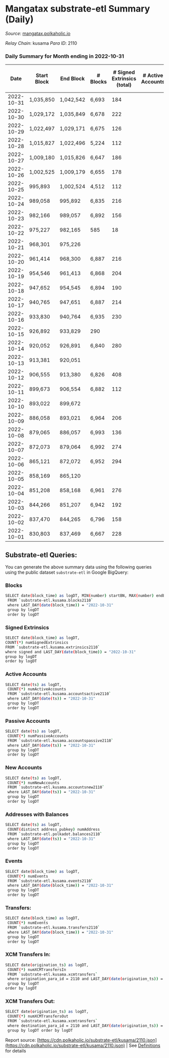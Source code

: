 # Mangatax substrate-etl Summary (Daily)

_Source_: [mangatax.polkaholic.io](https://mangatax.polkaholic.io)

*Relay Chain*: kusama
*Para ID*: 2110



### Daily Summary for Month ending in 2022-10-31


| Date | Start Block | End Block | # Blocks | # Signed Extrinsics (total) | # Active Accounts | # Passive | # New | # Addresses with Balances | # Events | # Transfers | # XCM Transfers In | # XCM Transfers Out | Issues | 
| ---- | ----------- | --------- | -------- | --------------------------- | ----------------- | --------- | ----- | ------------------------- | -------- | ----------- | ------------------ | ------------------- | ------ |
| 2022-10-31 | 1,035,850 | 1,042,542 | 6,693 | 184 |  |  |  | 1,395 | 13,909 | 1  | 10 ($239.43) | 6 ($1,277.21) |  |
| 2022-10-30 | 1,029,172 | 1,035,849 | 6,678 | 222 |  |  |  | 1,393 | 13,990 |   | 16 ($3,030.53) | 13 ($3,803.90) |  |
| 2022-10-29 | 1,022,497 | 1,029,171 | 6,675 | 126 |  |  |  | 1,391 | 13,774 |   | 8 ($4,843.01) | 3 ($3,331.39) |  |
| 2022-10-28 | 1,015,827 | 1,022,496 | 5,224 | 112 |  |  |  | 1,391 | 10,803 | 2  | 7 ($377.79) | 3 ($50.42) |  |
| 2022-10-27 | 1,009,180 | 1,015,826 | 6,647 | 186 |  |  |  | 1,390 | 13,870 | 3  | 10 ($344.52) | 4 ($686.97) |  |
| 2022-10-26 | 1,002,525 | 1,009,179 | 6,655 | 178 |  |  |  | 1,388 | 13,803 |   | 7 ($2,776.99) | 6 ($310.19) |  |
| 2022-10-25 | 995,893 | 1,002,524 | 4,512 | 112 |  |  |  | 1,388 | 9,341 |   | 12 ($645.92) | 11 ($2,119.77) |  |
| 2022-10-24 | 989,058 | 995,892 | 6,835 | 216 |  |  |  | 1,386 | 14,263 |   | 13 ($207.72) | 1 ($271.21) |  |
| 2022-10-23 | 982,166 | 989,057 | 6,892 | 156 |  |  |  | 1,384 | 14,290 |   | 8 ($145.05) |   |  |
| 2022-10-22 | 975,227 | 982,165 | 585 | 18 |  |  |  | 1,384 | 1,248 |   | 5 ($128.30) | 1 ($147.56) |  |
| 2022-10-21 | 968,301 | 975,226 |  |  |  |  |  | 1,382 |  |   | 9 ($1,083.20) |   |  |
| 2022-10-20 | 961,414 | 968,300 | 6,887 | 216 |  |  |  | 1,382 | 14,347 | 1  | 6 ($41.44) |   |  |
| 2022-10-19 | 954,546 | 961,413 | 6,868 | 204 |  |  |  | 1,380 | 14,328 |   | 9 ($408.10) |   |  |
| 2022-10-18 | 947,652 | 954,545 | 6,894 | 190 |  |  |  | 1,378 | 14,364 | 2  | 13 ($9,696.67) | 2 ($1,127.04) |  |
| 2022-10-17 | 940,765 | 947,651 | 6,887 | 214 |  |  |  | 1,378 | 14,394 |   | 11 ($347.54) |   |  |
| 2022-10-16 | 933,830 | 940,764 | 6,935 | 230 |  |  |  | 1,376 | 14,471 |   | 11 ($309.73) |   |  |
| 2022-10-15 | 926,892 | 933,829 | 290 |  |  |  |  | 1,374 | 580 |   | 6  |   |  |
| 2022-10-14 | 920,052 | 926,891 | 6,840 | 280 |  |  |  | 1,374 | 14,378 |   | 10 ($619.20) | 1 ($246.46) |  |
| 2022-10-13 | 913,381 | 920,051 |  |  |  |  |  | 1,372 |  |   | 10 ($725.65) |   |  |
| 2022-10-12 | 906,555 | 913,380 | 6,826 | 408 |  |  |  | 1,371 | 14,547 | 2  | 11 ($473.06) |   |  |
| 2022-10-11 | 899,673 | 906,554 | 6,882 | 112 |  |  |  | 1,370 | 14,210 |   | 7 ($131.06) |   |  |
| 2022-10-10 | 893,022 | 899,672 |  |  |  |  |  | 1,369 |  |   | 8 ($71.93) |   |  |
| 2022-10-09 | 886,058 | 893,021 | 6,964 | 206 |  |  |  | 1,369 | 14,513 |   | 6 ($899.04) | 2 ($254.68) |  |
| 2022-10-08 | 879,065 | 886,057 | 6,993 | 136 |  |  |  | 1,369 | 14,467 |   | 5 ($106.21) | 1 ($1,022.59) |  |
| 2022-10-07 | 872,073 | 879,064 | 6,992 | 274 |  |  |  | 1,368 | 14,667 |   | 17 ($382.09) | 3 ($1,831.52) |  |
| 2022-10-06 | 865,121 | 872,072 | 6,952 | 294 |  |  |  | 1,368 | 14,584 | 21  | 26 ($494,245.91) | 3 ($15,521.68) |  |
| 2022-10-05 | 858,169 | 865,120 |  |  |  |  |  | 1,359 |  |   | 8 ($98.08) |   |  |
| 2022-10-04 | 851,208 | 858,168 | 6,961 | 276 |  |  |  | 1,357 | 14,645 | 2  | 11 ($598.31) | 2 ($208.84) |  |
| 2022-10-03 | 844,266 | 851,207 | 6,942 | 192 |  |  |  | 1,356 | 14,465 | 1  | 14 ($8.28) | 4 ($2,896.35) |  |
| 2022-10-02 | 837,470 | 844,265 | 6,796 | 158 |  |  |  | 1,355 | 14,132 | 15  | 10 ($75.98) |   |  |
| 2022-10-01 | 830,803 | 837,469 | 6,667 | 228 |  |  |  | 1,339 | 13,911 |   | 10 ($1,064.90) |   |  |

## Substrate-etl Queries:
You can generate the above summary data using the following queries using the public dataset `substrate-etl` in Google BigQuery:

### Blocks
```bash
SELECT date(block_time) as logDT, MIN(number) startBN, MAX(number) endBN, COUNT(*) numBlocks 
 FROM `substrate-etl.kusama.blocks2110`  
 where LAST_DAY(date(block_time)) = "2022-10-31" 
 group by logDT 
 order by logDT
```

### Signed Extrinsics
```bash
SELECT date(block_time) as logDT, 
COUNT(*) numSignedExtrinsics 
FROM `substrate-etl.kusama.extrinsics2110`  
where signed and LAST_DAY(date(block_time)) = "2022-10-31" 
group by logDT 
order by logDT
```

### Active Accounts
```bash
SELECT date(ts) as logDT, 
 COUNT(*) numActiveAccounts 
 FROM `substrate-etl.kusama.accountsactive2110` 
 where LAST_DAY(date(ts)) = "2022-10-31" 
 group by logDT 
 order by logDT
```

### Passive Accounts
```bash
SELECT date(ts) as logDT, 
 COUNT(*) numPassiveAccounts 
 FROM `substrate-etl.kusama.accountspassive2110` 
 where LAST_DAY(date(ts)) = "2022-10-31" 
 group by logDT 
 order by logDT
```

### New Accounts
```bash
SELECT date(ts) as logDT, 
 COUNT(*) numNewAccounts 
 FROM `substrate-etl.kusama.accountsnew2110` 
 where LAST_DAY(date(ts)) = "2022-10-31" 
 group by logDT
 order by logDT
```

### Addresses with Balances
```bash
SELECT date(ts) as logDT,
 COUNT(distinct address_pubkey) numAddress 
 FROM `substrate-etl.polkadot.balances2110` 
 where LAST_DAY(date(ts)) = "2022-10-31" 
 group by logDT 
 order by logDT
```

### Events
```bash
SELECT date(block_time) as logDT, 
 COUNT(*) numEvents 
 FROM `substrate-etl.kusama.events2110` 
 where LAST_DAY(date(block_time)) = "2022-10-31" 
 group by logDT 
 order by logDT
```

### Transfers:
```bash
SELECT date(block_time) as logDT, 
 COUNT(*) numEvents 
 FROM `substrate-etl.kusama.transfers2110` 
 where LAST_DAY(date(block_time)) = "2022-10-31" 
 group by logDT 
 order by logDT
```

### XCM Transfers In:
```bash
SELECT date(origination_ts) as logDT, 
 COUNT(*) numXCMTransfersIn 
 FROM `substrate-etl.kusama.xcmtransfers` 
 where origination_para_id = 2110 and LAST_DAY(date(origination_ts)) = "2022-10-31" 
 group by logDT 
order by logDT
```

### XCM Transfers Out:
```bash
SELECT date(origination_ts) as logDT, 
 COUNT(*) numXCMTransfersOut 
 FROM `substrate-etl.kusama.xcmtransfers` 
 where destination_para_id = 2110 and LAST_DAY(date(origination_ts)) = "2022-10-31" 
 group by logDT order by logDT
```


Report source: [https://cdn.polkaholic.io/substrate-etl/kusama/2110.json](https://cdn.polkaholic.io/substrate-etl/kusama/2110.json) | See [Definitions](/DEFINITIONS.md) for details

